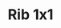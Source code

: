 ---
title:  "Rib 1x1"
category: stitches
description: "This is a test."
published: true
js_gist: "3e6ca529159506fff980e95685542c45"
knitout_gist: "a2f65b609d5430b1f3ffbf70cbf6e13d"
image: "assets/images/single_rib.2019-04-09 15_07_57.gif"
---